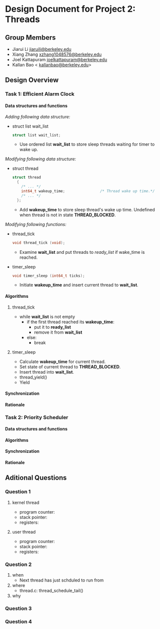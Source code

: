 Design Document for Project 2: Threads
======================================

## Group Members

* Jiarui Li <jiaruili@berkeley.edu>
* Xiang Zhang <xzhang1048576@berkeley.edu>
* Joel Kattapuram <joelkattapuram@berkeley.edu>
* Kallan Bao < kallanbao@berkeley.edu>

## Design Overview

### Task 1: Efficient Alarm Clock

#### Data structures and functions

*Adding following data structure:*
+ struct list wait_list
    ```c
    struct list wait_list;
    ```
    + Use ordered list **wait_list** to store sleep threads waiting for timer to wake up.

*Modifying following data structure:*
+ struct thread
    ```c
    struct thread
      {
        /* ... */
        int64_t wakeup_time;                /* Thread wake up time.*/
        /* ... */
      };
    ```
    + Add **wakeup_time** to store sleep thread's wake up time. Undefined when thread is not in state **THREAD_BLOCKED**.
    
*Modifying following functions:*
+ thread_tick
    ```c
    void thread_tick (void);
    ```
    + Examine **wait_list** and put threads to *ready_list* if wake_time is reached.

+ timer_sleep
    ```c
    void timer_sleep (int64_t ticks);
    ```
    + Initiate **wakeup_time** and insert current thread to **wait_list**.

#### Algorithms
1. thread_tick
    + while **wait_list** is not empty
        + if the first thread reached its **wakeup_time**:
            + put it to **ready_list**
            + remove it from **wait_list**
        + else:
            + break

2. timer_sleep
    + Calculate **wakeup_time** for current thread.
    + Set state of current thread to **THREAD_BLOCKED**.
    + Insert thread into **wait_list**. 
    + thread_yield()
    + Yield
    
#### Synchronization

#### Rationale

### Task 2: Priority Scheduler

#### Data structures and functions

#### Algorithms

#### Synchronization

#### Rationale

## Aditional Questions

### Question 1

1. kernel thread
    + program counter:
    + stack pointer:
    + registers:

2. user thread
    + program counter:
    + stack pointer:
    + registers:

### Question 2

1. when
    + Next thread has just schduled to run from  
2. where 
    + thread.c: thread_schedule_tail()
3. why

### Question 3


### Question 4


